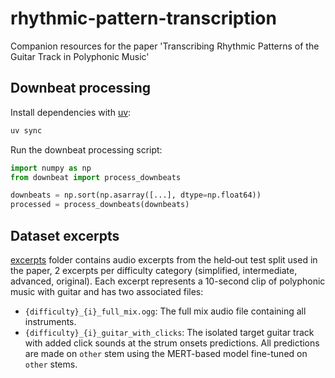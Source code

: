 # rhythmic-pattern-transcription
Companion resources for the paper 'Transcribing Rhythmic Patterns of the Guitar Track in Polyphonic Music'

## Downbeat processing
Install dependencies with [uv](https://docs.astral.sh/uv/):
```bash
uv sync
```

Run the downbeat processing script:
```python
import numpy as np
from downbeat import process_downbeats

downbeats = np.sort(np.asarray([...], dtype=np.float64))
processed = process_downbeats(downbeats)
```

## Dataset excerpts
[excerpts](excerpts/) folder contains audio excerpts from the held‑out test split used in the paper, 2 excerpts per difficulty category (simplified, intermediate, advanced, original).
Each excerpt represents a 10-second clip of polyphonic music with guitar and has two associated files:
- `{difficulty}_{i}_full_mix.ogg`: The full mix audio file containing all instruments.
- `{difficulty}_{i}_guitar_with_clicks`: The isolated target guitar track with added click sounds at the strum onsets predictions. All predictions are made on `other` stem using the MERT-based model fine-tuned on `other` stems.
